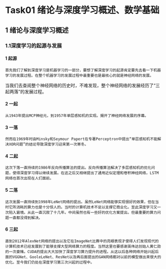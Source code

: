 # Task01 绪论与深度学习概述、数学基础

## 1 绪论与深度学习概述

### 1.1深度学习的起源与发展

#### 1 起源

    首先我们了解到深度学习是机器学习的一部分，要想了解深度学习的起源肯定要先去看一下机器学习的发展过程。在整个机器学习的发展过程中最重要也是最核心的就是神经网络的发展。
当我们去查阅整个神经网络的历史时，不难发现，整个神经网络的发展经历了“三起两落”的发展过程。

#### 2 一起

    从1943年提出MCP神经元，到1957年单层感知机的实现。揭开了神经网络发展的序幕。
   
#### 3 一落

    然而在1969年时由Minsky和Seymour Papert在专著Perceptron中提出“单层感知机不能解决XOR问题”的结论导致深度学习迎来第一次寒冬。
#### 4 二起

    这次下落一直持续的1986年反向传播算法的提出。反向传播算法解决了多层感知机的优化问题，使得深度学习得以继续发展。在这之后又相继提出了通用近似定理和卷积神经网络，LSTM网络也首次出现在人们面前。
    
#### 5 二落

    这次发展一直持续到1998年LeNet网络的提出。虽然LeNet网络能够实现很好的效果，但在当时它所消耗的算力也是十分惊人的。当时的计算机技术不足以支撑它商业化。至此深度学习又一次陷入窘境。从此一直沉寂了十几年。中间虽然也有一些好的优化方案提出。但最重要的算力问题一直都没得到解决。
#### 6 三起

    直到2012年AlexNet网络的提出以及它在ImageNet比赛中的亮眼表现才使得人们发现现代的计算机技术已经发展到了能够支撑大型网络算力的程度。当然这里也要感谢英伟达创始人黄仁勋的一次豪赌。CUDA的提出大大加快了深度学习算力提升的进程。从这以后各种网络开始兴起后面的VGGNet、GooleLeNet、ResNet以及再后面提出的GAN网络都对以前的模型做出来很大的优化。至今我们仍处在深度学习第三次兴起的过程中。
